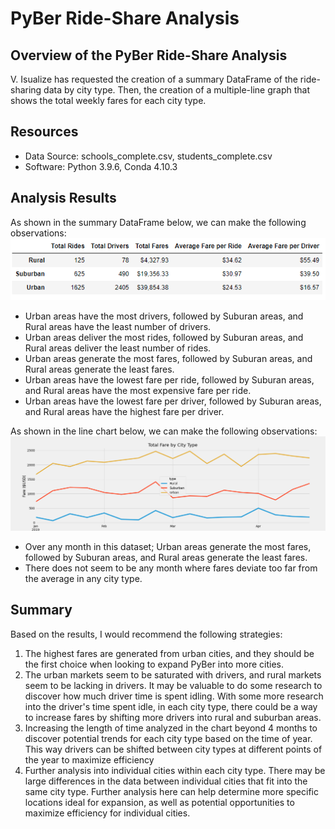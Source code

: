 # PyBer Ride-Share Analysis

## Overview of the PyBer Ride-Share Analysis
V. Isualize has requested the creation of a summary DataFrame of the ride-sharing data by city type. Then, the creation of a multiple-line graph that shows the total weekly fares for each city type.

## Resources
- Data Source: schools_complete.csv, students_complete.csv
- Software: Python 3.9.6, Conda 4.10.3

## Analysis Results
As shown in the summary DataFrame below, we can make the following observations:
![PyBer_Summary](challenge/analysis/PyBer_summary_df.png)
- Urban areas have the most drivers, followed by Suburan areas, and Rural areas have the least number of drivers.
- Urban areas deliver the most rides, followed by Suburan areas, and Rural areas deliver the least number of rides.
- Urban areas generate the most fares, followed by Suburan areas, and Rural areas generate the least fares.
- Urban areas have the lowest fare per ride, followed by Suburan areas, and Rural areas have the most expensive fare per ride.
- Urban areas have the lowest fare per driver, followed by Suburan areas, and Rural areas have the highest fare per driver.

As shown in the line chart below, we can make the following observations:
![PyBer_Summary](challenge/analysis/PyBer_fare_summary.png)
- Over any month in this dataset; Urban areas generate the most fares, followed by Suburan areas, and Rural areas generate the least fares.
- There does not seem to be any month where fares deviate too far from the average in any city type.

## Summary
Based on the results, I would recommend the following strategies:
1. The highest fares are generated from urban cities, and they should be the first choice when looking to expand PyBer into more cities.
2. The urban markets seem to be saturated with drivers, and rural markets seem to be lacking in drivers. It may be valuable to do some research to discover how much driver time is spent idling. With some more research into the driver's time spent idle, in each city type, there could be a way to increase fares by shifting more drivers into rural and suburban areas.
3. Increasing the length of time analyzed in the chart beyond 4 months to discover potential trends for each city type based on the time of year. This way drivers can be shifted between city types at different points of the year to maximize efficiency
4. Further analysis into individual cities within each city type. There may be large differences in the data between individual cities that fit into the same city type. Further analysis here can help determine more specific locations ideal for expansion, as well as potential opportunities to maximize efficiency for individual cities.